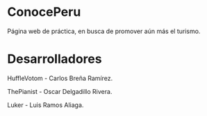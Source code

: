 # ConocePeru
Página web de práctica, en busca de promover aún más el turismo.

# Desarrolladores
HuffleVotom - Carlos Breña Ramírez.

ThePianist - Oscar Delgadillo Rivera.

Luker - Luis Ramos Aliaga.
